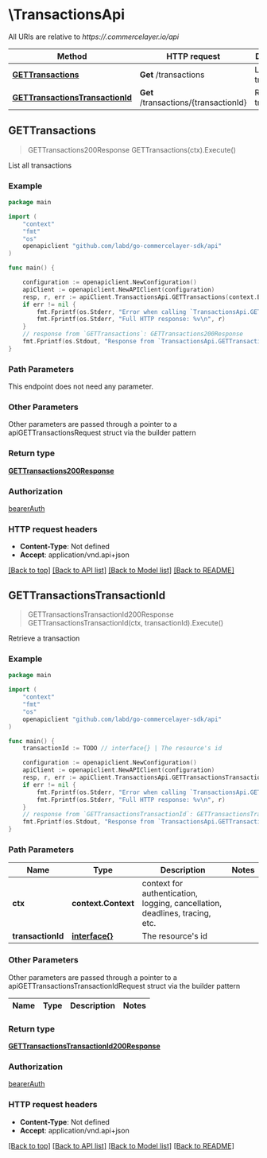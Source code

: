 # \TransactionsApi

All URIs are relative to *https://.commercelayer.io/api*

Method | HTTP request | Description
------------- | ------------- | -------------
[**GETTransactions**](TransactionsApi.md#GETTransactions) | **Get** /transactions | List all transactions
[**GETTransactionsTransactionId**](TransactionsApi.md#GETTransactionsTransactionId) | **Get** /transactions/{transactionId} | Retrieve a transaction



## GETTransactions

> GETTransactions200Response GETTransactions(ctx).Execute()

List all transactions



### Example

```go
package main

import (
    "context"
    "fmt"
    "os"
    openapiclient "github.com/labd/go-commercelayer-sdk/api"
)

func main() {

    configuration := openapiclient.NewConfiguration()
    apiClient := openapiclient.NewAPIClient(configuration)
    resp, r, err := apiClient.TransactionsApi.GETTransactions(context.Background()).Execute()
    if err != nil {
        fmt.Fprintf(os.Stderr, "Error when calling `TransactionsApi.GETTransactions``: %v\n", err)
        fmt.Fprintf(os.Stderr, "Full HTTP response: %v\n", r)
    }
    // response from `GETTransactions`: GETTransactions200Response
    fmt.Fprintf(os.Stdout, "Response from `TransactionsApi.GETTransactions`: %v\n", resp)
}
```

### Path Parameters

This endpoint does not need any parameter.

### Other Parameters

Other parameters are passed through a pointer to a apiGETTransactionsRequest struct via the builder pattern


### Return type

[**GETTransactions200Response**](GETTransactions200Response.md)

### Authorization

[bearerAuth](../README.md#bearerAuth)

### HTTP request headers

- **Content-Type**: Not defined
- **Accept**: application/vnd.api+json

[[Back to top]](#) [[Back to API list]](../README.md#documentation-for-api-endpoints)
[[Back to Model list]](../README.md#documentation-for-models)
[[Back to README]](../README.md)


## GETTransactionsTransactionId

> GETTransactionsTransactionId200Response GETTransactionsTransactionId(ctx, transactionId).Execute()

Retrieve a transaction



### Example

```go
package main

import (
    "context"
    "fmt"
    "os"
    openapiclient "github.com/labd/go-commercelayer-sdk/api"
)

func main() {
    transactionId := TODO // interface{} | The resource's id

    configuration := openapiclient.NewConfiguration()
    apiClient := openapiclient.NewAPIClient(configuration)
    resp, r, err := apiClient.TransactionsApi.GETTransactionsTransactionId(context.Background(), transactionId).Execute()
    if err != nil {
        fmt.Fprintf(os.Stderr, "Error when calling `TransactionsApi.GETTransactionsTransactionId``: %v\n", err)
        fmt.Fprintf(os.Stderr, "Full HTTP response: %v\n", r)
    }
    // response from `GETTransactionsTransactionId`: GETTransactionsTransactionId200Response
    fmt.Fprintf(os.Stdout, "Response from `TransactionsApi.GETTransactionsTransactionId`: %v\n", resp)
}
```

### Path Parameters


Name | Type | Description  | Notes
------------- | ------------- | ------------- | -------------
**ctx** | **context.Context** | context for authentication, logging, cancellation, deadlines, tracing, etc.
**transactionId** | [**interface{}**](.md) | The resource&#39;s id | 

### Other Parameters

Other parameters are passed through a pointer to a apiGETTransactionsTransactionIdRequest struct via the builder pattern


Name | Type | Description  | Notes
------------- | ------------- | ------------- | -------------


### Return type

[**GETTransactionsTransactionId200Response**](GETTransactionsTransactionId200Response.md)

### Authorization

[bearerAuth](../README.md#bearerAuth)

### HTTP request headers

- **Content-Type**: Not defined
- **Accept**: application/vnd.api+json

[[Back to top]](#) [[Back to API list]](../README.md#documentation-for-api-endpoints)
[[Back to Model list]](../README.md#documentation-for-models)
[[Back to README]](../README.md)

